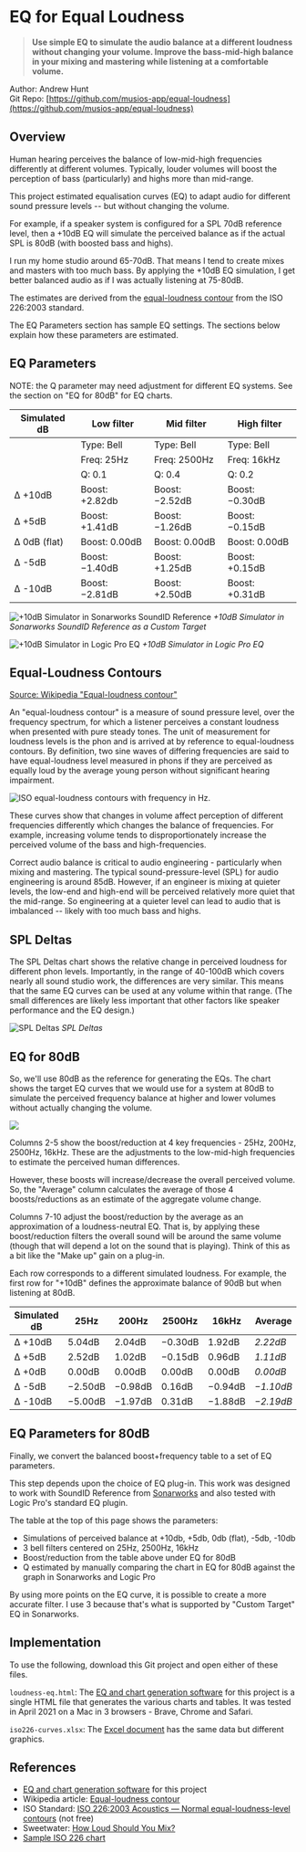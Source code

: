 # EQ for Equal Loudness

> **Use simple EQ to simulate the audio balance at a different loudness without changing your volume. Improve the bass-mid-high balance in your mixing and mastering while listening at a comfortable volume.**

Author: Andrew Hunt
<br> Git Repo: [https://github.com/musios-app/equal-loudness](https://github.com/musios-app/equal-loudness)


## Overview

Human hearing perceives the balance of low-mid-high frequencies differently at different volumes. Typically, louder volumes will boost the perception of bass (particularly) and highs more than mid-range.

This project estimated equalisation curves (EQ) to adapt audio for different sound pressure levels -- but without changing the volume.

For example, if a speaker system is configured for a SPL 70dB reference level, then a +10dB EQ will simulate the perceived balance as if the actual SPL is 80dB (with boosted bass and highs).

I run my home studio around 65-70dB. That means I tend to create mixes and masters with too much bass. By applying the +10dB EQ simulation, I get better balanced audio as if I was actually listening at 75-80dB.

The estimates are derived from the [equal-loudness contour](https://en.wikipedia.org/wiki/Equal-loudness_contour) from the ISO 226:2003 standard.

The EQ Parameters section has sample EQ settings. The sections below explain how these parameters are estimated.

## EQ Parameters

NOTE: the Q parameter may need adjustment for different EQ systems. See the section on "EQ for 80dB" for EQ charts.

| Simulated dB | Low filter | Mid filter   | High filter  |
| --------     | ------     | ------       | ------       |
|              | Type: Bell | Type: Bell   | Type: Bell   |
|              | Freq: 25Hz | Freq: 2500Hz | Freq: 16kHz  |
|              | Q: 0.1     | Q: 0.4       | Q: 0.2       |
| Δ +10dB      | Boost: +2.82db | Boost: −2.52dB | Boost: −0.30dB |
| Δ +5dB       | Boost: +1.41dB | Boost: −1.26dB | Boost: −0.15dB |
| Δ 0dB (flat) | Boost:  0.00dB | Boost:  0.00dB | Boost:  0.00dB |
| Δ -5dB       | Boost: −1.40dB | Boost: +1.25dB | Boost: +0.15dB |
| Δ -10dB      | Boost: −2.81dB | Boost: +2.50dB | Boost: +0.31dB  |


![+10dB Simulator in Sonarworks SoundID Reference](./images/SoundID-Reference-custom-target.png)
_+10dB Simulator in Sonarworks SoundID Reference as a Custom Target_

![+10dB Simulator in Logic Pro EQ](./images/logic-pro-eq.png)
_+10dB Simulator in Logic Pro EQ_


## Equal-Loudness Contours

[Source: Wikipedia "Equal-loudness contour"](https://en.wikipedia.org/wiki/Equal-loudness_contour)

An "equal-loudness contour" is a measure of sound pressure level, over the frequency spectrum, for which a listener perceives a constant loudness when presented with pure steady tones. The unit of measurement for loudness levels is the phon and is arrived at by reference to equal-loudness contours. By definition, two sine waves of differing frequencies are said to have equal-loudness level measured in phons if they are perceived as equally loud by the average young person without significant hearing impairment.  

![ISO equal-loudness contours with frequency in Hz.](./images/equal-loudness-contours.png)

These curves show that changes in volume affect perception of different frequencies differently which changes the balance of frequencies. For example, increasing volume tends to disproportionately increase the perceived volume of the bass and high-frequencies.

Correct audio balance is critical to audio engineering - particularly when mixing and mastering. The typical sound-pressure-level (SPL) for audio engineering is around 85dB. However, if an engineer is mixing at quieter levels, the low-end and high-end will be perceived relatively more quiet that the mid-range. So engineering at a quieter level can lead to audio that is imbalanced -- likely with too much bass and highs.


## SPL Deltas

The SPL Deltas chart shows the relative change in perceived loudness for different phon levels. Importantly, in the range of 40-100dB which covers nearly all sound studio work, the differences are very similar. This means that the same EQ curves can be used at any volume within that range. (The small differences are likely less important that other factors like speaker performance and the EQ design.)

![SPL Deltas](./images/spl-deltas.png)
_SPL Deltas_


## EQ for 80dB

So, we'll use 80dB as the reference for generating the EQs. The chart shows the target EQ curves that we would use for a system at 80dB to simulate the perceived frequency balance at higher and lower volumes without actually changing the volume.

![](./images/eq-80db.png)

Columns 2-5 show the boost/reduction at 4 key frequencies - 25Hz, 200Hz, 2500Hz, 16kHz. These are the adjustments to the low-mid-high frequencies to estimate the perceived human differences.

However, these boosts will increase/decrease the overall perceived volume. So, the "Average" column calculates the average of those 4 boosts/reductions as an estimate of the aggregate volume change.

Columns 7-10 adjust the boost/reduction by the average as an approximation of a loudness-neutral EQ. That is, by applying these boost/reduction filters the overall sound will be around the same volume (though that will depend a lot on the sound that is playing).  Think of this as a bit like the "Make up" gain on a plug-in.

Each row corresponds to a different simulated loudness. For example, the first row for "+10dB" defines the approximate balance of 90dB but when listening at 80dB.

| Simulated dB | 25Hz | 200Hz | 2500Hz | 16kHz | Average | Bal 25Hz | Bal 200Hz | Bal 2500Hz | Bal 16kHz |
| -------- | ------ | ------ | ------ | ------ | ------ | ------ | ------ | ------ | ------ |
| Δ +10dB | 5.04dB | 2.04dB | −0.30dB | 1.92dB | *2.22dB* | 2.82dB | −0.18dB | −2.52dB | −0.30dB |
| Δ +5dB | 2.52dB | 1.02dB | −0.15dB | 0.96dB | *1.11dB* | 1.41dB | −0.09dB | −1.26dB | −0.15dB |
| Δ +0dB | 0.00dB | 0.00dB | 0.00dB | 0.00dB | *0.00dB* | 0.00dB | 0.00dB | 0.00dB | 0.00dB |
| Δ -5dB | −2.50dB | −0.98dB | 0.16dB | −0.94dB | *−1.10dB* | −1.40dB | 0.11dB | 1.25dB | 0.15dB |
| Δ -10dB | −5.00dB | −1.97dB | 0.31dB | −1.88dB | *−2.19dB* | −2.81dB | 0.22dB | 2.50dB | 0.31dB |

## EQ Parameters for 80dB

Finally, we convert the balanced boost+frequency table to a set of EQ parameters.

This step depends upon the choice of EQ plug-in. This work was designed to work with SoundID Reference from [Sonarworks](https://www.sonarworks.com) and also tested with Logic Pro's standard EQ plugin.

The table at the top of this page shows the parameters:
* Simulations of perceived balance at +10db, +5db, 0db (flat), -5db, -10db
* 3 bell filters centered on 25Hz, 2500Hz, 16kHz
* Boost/reduction from the table above under EQ for 80dB
* Q estimated by manually comparing the chart in EQ for 80dB against the graph in Sonarworks and Logic Pro

By using more points on the EQ curve, it is possible to create a more accurate filter. I use 3 because that's what is supported by "Custom Target" EQ in Sonarworks.

## Implementation

To use the following, download this Git project and open either of these files.

`loudness-eq.html`: The [EQ and chart generation software](loudness-eq.html) for this project is a single HTML file that generates the various charts and tables. It was tested in April 2021 on a Mac in 3 browsers - Brave, Chrome and Safari.

`iso226-curves.xlsx`: The [Excel document](iso226-curves.xlsx) has the same data but different graphics.


## References

* [EQ and chart generation software](loudness-eq.html) for this project
* Wikipedia article: [Equal-loudness contour](https://en.wikipedia.org/wiki/Equal-loudness_contour)
* ISO Standard: [ISO 226:2003 Acoustics — Normal equal-loudness-level contours](https://www.iso.org/standard/34222.html) (not free)
* Sweetwater: [How Loud Should You Mix?](https://www.sweetwater.com/insync/how-loud-should-you-mix/)
* [Sample ISO 226 chart](https://chart-studio.plotly.com/~mrlyule/16.embed)
